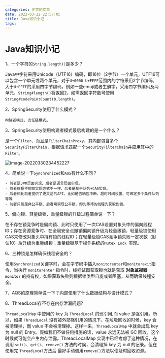 ```yaml
---
categories: 正常的文章
date: 2022-03-22 22:57:05
title: Java知识小记
tags:
---
```


# Java知识小记

1、一个字符的`String.length()`是多少？

Java中字符采用Unicode（UTF16）编码，即16位（2字节）一个单元，UTF16可以包含一个单元或两个单元，对于`U+0000-U+FFFF`范围内的字符采用2字节编码，大于`U+FFFF`的采用四字节编码。例如一些emoji或者生僻字，采用四字节编码及两单元，`String#length()`将返回2，如需返回字符数可使用`String#codePointCount(0,length)`。

2、SpringSecurity使用了什么模式？

`构建者模式`、`责任链模式`。

3、SpringSecurity使用构建者模式最后构建的是一个什么？

是一个`Filter`、而且是`FilterChainProxy`，其内部包含多个`SecurityFilterChain`，根据请求匹配一个`SecurityFilterChain`并应用其中的`Filter`。

![image-20220330234452227](https://s2.loli.net/2022/03/30/rGf8lqhwI5tpYA9.png)

4、简单说一下`Synchronized`和`AQS`有什么不同？

	- 前者是JVM层面实现、后者是语言层面实现。
	- 前者根据不同锁实现方式不一样、后者是基于队列+CAS实现。
	- 后者相比前者提供了更灵活的API、比如是否响应中断、超时时间设置、可绑定多个条件队列等等
	- 前者只能是非公平锁、后者可实现公平锁，即先等待的线程先获取到锁。

5、偏向锁、轻量级锁、重量级锁的升级过程简单说一下？

在不存在锁竞争时是偏向锁、此时只使用了一次CAS设置对象头中的偏向线程ID；存在资源竞争时、在全局安全点撤销偏向锁升级为轻量级锁，轻量级锁使用CAS来修改对象头中持有锁的线程ID；在轻量级锁CAS竞争锁失败一定次数（默认10）后升级为重量级锁；重量级锁基于操作系统的`Mutex Lock `实现。

6、三种锁是怎样确保线程安全的？

使用`Synchronized`关键字时，会在字节码中插入`monitorenter`和`monitorexit`指令，当执行 `monitorenter` 指令时，线程试图获取锁也就是获取 **对象监视器 `monitor`** 的持有权，如果获取失败则根据锁类型自旋或者阻塞，从而确保线程安全。

7、AQS的原理简单说一下？内部使用了什么数据结构与设计模式？



8、ThreadLocal存不存在内存泄漏问题?

`ThreadLocalMap` 中使用的 key 为 `ThreadLocal` 的弱引用,而 value 是强引用。所以，如果 `ThreadLocal` 没有被外部强引用的情况下，在垃圾回收的时候，key 会被清理掉，而 value 不会被清理掉。这样一来，`ThreadLocalMap` 中就会出现 key 为 null 的 Entry。假如我们不做任何措施的话，value 永远无法被 GC 回收，这个时候就可能会产生内存泄露。ThreadLocalMap 实现中已经考虑了这种情况，在调用 `set()`、`get()`、`remove()` 方法的时候，会清理掉 key 为 null 的记录。但在使用完 `ThreadLocal`方法后 最好手动调用`remove()`方法以便及时回收资源。